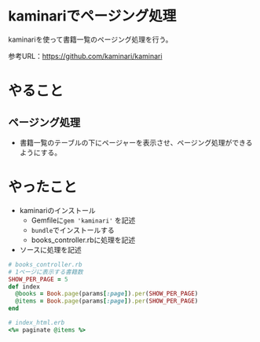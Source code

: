 # kaminariでページング処理

kaminariを使って書籍一覧のページング処理を行う。

参考URL：https://github.com/kaminari/kaminari

# やること

## ページング処理
- 書籍一覧のテーブルの下にページャーを表示させ、ページング処理ができるようにする。

# やったこと
- kaminariのインストール
  - Gemfileに`gem 'kaminari'` を記述
  - `bundle`でインストールする
  - books_controller.rbに処理を記述
- ソースに処理を記述
~~~ruby
# books_controller.rb
# 1ページに表示する書籍数
SHOW_PER_PAGE = 5
def index
  @books = Book.page(params[:page]).per(SHOW_PER_PAGE)
  @items = Book.page(params[:page]).per(SHOW_PER_PAGE)
end
~~~


~~~ruby
# index_html.erb
<%= paginate @items %>
~~~





